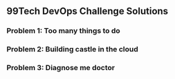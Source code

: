 ## 99Tech DevOps Challenge Solutions 

### Problem 1: Too many things to do
### Problem 2: Building castle in the cloud
### Problem 3: Diagnose me doctor
